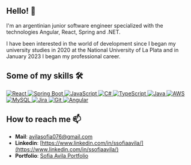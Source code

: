 ## Hello! 👋
I'm an argentinian junior software engineer specialized with the technologies Angular, React, Spring and .NET.

I have been interested in the world of development since I began my university studies in 2020 at the National University of La Plata and in January 2023 I began my professional career.

## Some of my skills 🛠️
<p align="left">
    <a href="https://reactjs.org/" target="_blank"> <img src="https://img.icons8.com/color/48/000000/react-native.png" alt="React"/> </a>
    <a href="https://spring.io/projects/spring-boot" target="_blank"> <img src="https://img.icons8.com/color/48/000000/spring-logo.png" alt="Spring Boot"/> </a>
    <a href="https://www.javascript.com/" target="_blank"> <img src="https://img.icons8.com/color/48/000000/javascript.png" alt="JavaScript"/> </a>
    <a href="https://docs.microsoft.com/en-us/dotnet/csharp/" target="_blank"> <img src="https://img.icons8.com/color/48/000000/c-sharp-logo.png" alt="C#"/> </a>
    <a href="https://www.typescriptlang.org/" target="_blank"> <img src="https://img.icons8.com/color/48/000000/typescript.png" alt="TypeScript"/> </a>
    <a href="https://www.java.com/" target="_blank"> <img src="https://img.icons8.com/color/48/000000/java-coffee-cup-logo.png" alt="Java"/> </a>
    <a href="https://aws.amazon.com/" target="_blank"> <img src="https://img.icons8.com/color/48/000000/amazon-web-services.png" alt="AWS"/> </a>
    <a href="https://www.mysql.com/" target="_blank"> <img src="https://img.icons8.com/color/48/000000/mysql-logo.png" alt="MySQL"/> </a>
    <a href="https://www.atlassian.com/software/jira" target="_blank"> <img src="https://img.icons8.com/color/48/000000/jira.png" alt="Jira"/> </a>
    <a href="https://git-scm.com/" target="_blank"> <img src="https://img.icons8.com/color/48/000000/git.png" alt="Git"/> </a>
    <a href="https://angular.io/" target="_blank"> <img src="https://img.icons8.com/color/48/000000/angularjs.png" alt="Angular"/> </a>  
</p>

## How to reach me 📫
- **Mail**: [avilasofia076@gmail.com](mailto:avilasofia076@gmail.com)
- **Linkedin**: [https://www.linkedin.com/in/ssofiaavila/](https://www.linkedin.com/in/ssofiaavila/)
- **Portfolio**: [Sofia Avila Portfolio](https://ssofiaavila.github.io/)
